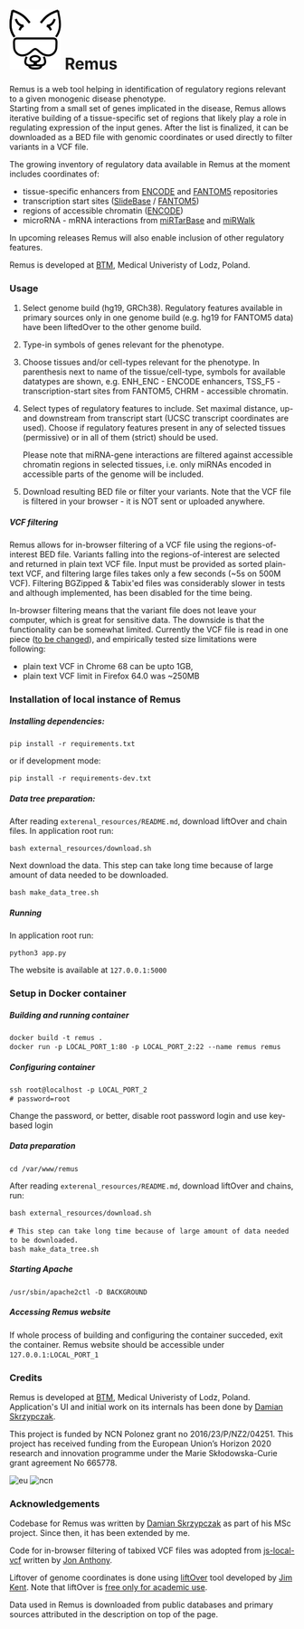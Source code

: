 
# ![RemusLogo](remus/static/img/remus_logo_mini.png) Remus  

Remus is a web tool helping in identification of regulatory regions relevant to a given monogenic disease phenotype.  
Starting from a small set of genes implicated in the disease, Remus allows iterative building of a tissue-specific set of regions that likely play
a role in regulating expression of the input genes. 
After the list is finalized, it can be downloaded as a BED file with genomic coordinates or used directly to filter variants in a VCF file.

The growing inventory of regulatory data available in Remus at the moment includes coordinates of:

 - tissue-specific enhancers from [ENCODE](https://www.encodeproject.org) and [FANTOM5](http://fantom.gsc.riken.jp/5) repositories
 - transcription start sites ([SlideBase](http://slidebase.binf.ku.dk) / [FANTOM5](http://fantom.gsc.riken.jp/5)) 
 - regions of accessible chromatin ([ENCODE](https://www.encodeproject.org))
 - microRNA - mRNA interactions from [miRTarBase](http://mirtarbase.mbc.nctu.edu.tw/) and [miRWalk](http://mirwalk.umm.uni-heidelberg.de)
  
In upcoming releases Remus will also enable inclusion of other regulatory features.

Remus is developed at [BTM](https://biostat.umed.pl), Medical Univeristy of Lodz, Poland. 

### Usage

1. Select genome build (hg19, GRCh38). 
   Regulatory features available in primary sources only in one genome build (e.g. hg19 for FANTOM5 data) have been liftedOver to the other genome build.
   
2. Type-in symbols of genes relevant for the phenotype.

3. Choose tissues and/or cell-types relevant for the phenotype. 
   In parenthesis next to name of the tissue/cell-type, symbols for available datatypes are shown, e.g. 
   ENH_ENC - ENCODE enhancers, TSS_F5 - transcription-start sites from FANTOM5, CHRM - accessible chromatin.

4. Select types of regulatory features to include. 
   Set maximal distance, up- and downstream from transcript start (UCSC transcript coordinates are used).
   Choose if regulatory features present in any of selected tissues (permissive) or in all of them (strict) should be used.

   Please note that miRNA-gene interactions are filtered against accessible chromatin regions in selected tissues, i.e.
   only miRNAs encoded in accessible parts of the genome will be included. 

5. Download resulting BED file or filter your variants.
   Note that the VCF file is filtered in your browser - it is NOT sent or uploaded anywhere.

##### VCF filtering

Remus allows for in-browser filtering of a VCF file using the regions-of-interest BED file.
Variants falling into the regions-of-interest are selected and returned in plain text VCF file.
Input must be provided as sorted plain-text VCF, and filtering large files takes only a few seconds (~5s on 500M VCF).
Filtering BGZipped & Tabix'ed files was considerably slower in tests and although implemented, has been disabled for the time being.

In-browser filtering means that the variant file does not leave your computer, which is great for sensitive data.
The downside is that the functionality can be somewhat limited.
Currently the VCF file is read in one piece ([to be changed](https://github.com/seru71/Remus/issues/15)), and empirically tested size limitations were following:

 - plain text VCF in Chrome 68 can be upto 1GB,
 - plain text VCF limit in Firefox 64.0 was ~250MB


### Installation of local instance of Remus

##### Installing dependencies:

    pip install -r requirements.txt

or if development mode:  
    
    pip install -r requirements-dev.txt

##### Data tree preparation:

After reading `exterenal_resources/README.md`, download liftOver and chain files.
In application root run:

    bash external_resources/download.sh
      
Next download the data. This step can take long time because of large amount of data needed to be downloaded.

    bash make_data_tree.sh

##### Running

In application root run:

    python3 app.py
    
The website is available at `127.0.0.1:5000`



### Setup in Docker container

##### Building and running container

    docker build -t remus .
    docker run -p LOCAL_PORT_1:80 -p LOCAL_PORT_2:22 --name remus remus

##### Configuring container

    ssh root@localhost -p LOCAL_PORT_2
    # password=root
    
Change the password, or better, disable root password login and use key-based login

##### Data preparation
    
    cd /var/www/remus
    
After reading `exterenal_resources/README.md`, download liftOver and chains, run:

    bash external_resources/download.sh

    # This step can take long time because of large amount of data needed to be downloaded.    
    bash make_data_tree.sh
    
##### Starting Apache
    
    /usr/sbin/apache2ctl -D BACKGROUND

##### Accessing Remus website

If whole process of building and configuring the container succeded, exit the container. Remus website should be accessible under `127.0.0.1:LOCAL_PORT_1`

### Credits

Remus is developed at [BTM](https://biostat.umed.pl), Medical Univeristy of Lodz, Poland. Application's UI and initial work on its internals has been done by [Damian Skrzypczak](https://github.com/DamianSkrzypczak).

This project is funded by NCN Polonez grant no 2016/23/P/NZ2/04251. This project has received funding from the European Union’s Horizon 2020 research and innovation programme under the Marie Skłodowska-Curie grant agreement No 665778.

![eu](https://seru71.github.io/polonez-project/img/eu_logo.jpg)
![ncn](https://seru71.github.io/polonez-project/img/ncn_logo.png)

    
    
### Acknowledgements

Codebase for Remus was written by [Damian Skrzypczak](https://github.com/DamianSkrzypczak) as part of his MSc project. 
Since then, it has been extended by me.

Code for in-browser filtering of tabixed VCF files was adopted from [js-local-vcf](https://github.com/jsa-aerial/js-local-vcf) written by [Jon Anthony](https://github.com/jsa-aerial).

Liftover of genome coordinates is done using [liftOver](http://hgdownload.cse.ucsc.edu/admin/exe/linux.x86_64/) tool developed by [Jim Kent](http://www.kentinformatics.com/about-us.html). 
Note that liftOver is [free only for academic use](external_resources/REAMDE.md).
 
Data used in Remus is downloaded from public databases and primary sources attributed in the description on top of the page.
